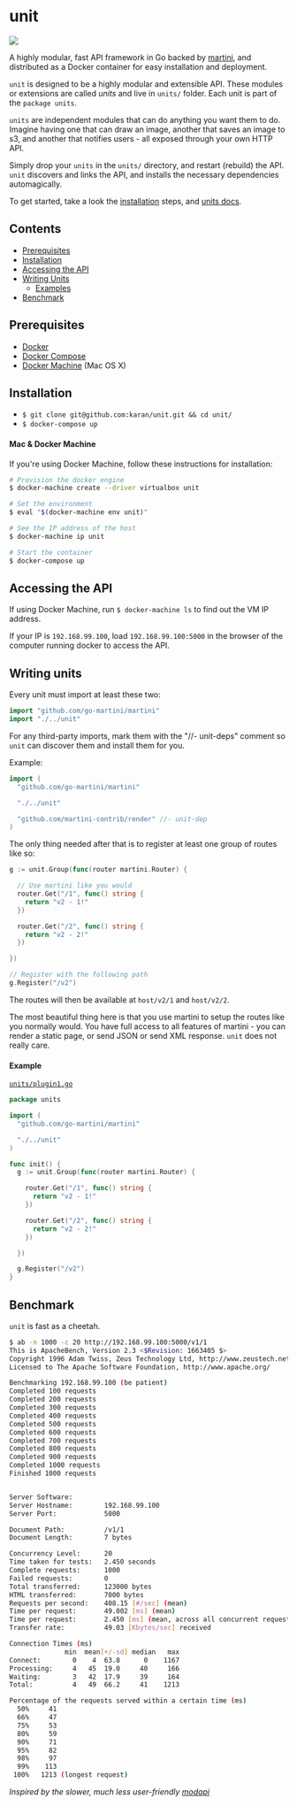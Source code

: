 # unit

![](https://raw.githubusercontent.com/karan/unit/master/_dna.jpg?token=ADHGIXpzysS9hkZ0sEW0XDuvDLHM8Tk3ks5WT3XPwA%3D%3D)

A highly modular, fast API framework in Go backed by [martini](https://github.com/go-martini/martini), and distributed as a Docker container for easy installation and deployment.

`unit` is designed to be a highly modular and extensible API. These modules or extensions are called *units* and live in `units/` folder. Each unit is part of the `package units`.

`units` are independent modules that can do anything you want them to do. Imagine having one that can draw an image, another that saves an image to s3, and another that notifies users - all exposed through your own HTTP API.

Simply drop your `units` in the `units/` directory, and restart (rebuild) the API. `unit` discovers and links the API, and installs the necessary dependencies automagically.

To get started, take a look the [installation](#installation) steps, and [units docs](#writing-units).

## Contents

- [Prerequisites](#prerequisites)
- [Installation](#installation)
- [Accessing the API](#accessing-the-api)
- [Writing Units](#writing-units)
  - [Examples](#examples)
- [Benchmark](#benchmark)

## Prerequisites

- [Docker](https://docs.docker.com/installation/)
- [Docker Compose](https://docs.docker.com/compose/install/)
- [Docker Machine](https://docs.docker.com/machine/install-machine/) (Mac OS X)

## Installation

- `$ git clone git@github.com:karan/unit.git && cd unit/`
- `$ docker-compose up`

#### Mac & Docker Machine

If you're using Docker Machine, follow these instructions for installation:

```bash
# Provision the docker engine
$ docker-machine create --driver virtualbox unit

# Set the environment
$ eval "$(docker-machine env unit)"

# See the IP address of the host
$ docker-machine ip unit

# Start the container
$ docker-compose up
```

## Accessing the API

If using Docker Machine, run `$ docker-machine ls` to find out the VM IP address.

If your IP is `192.168.99.100`, load `192.168.99.100:5000` in the browser of the computer running docker to access the API.

## Writing units

Every unit must import at least these two:

```go
import "github.com/go-martini/martini"
import "./../unit"
```

For any third-party imports, mark them with the "//- unit-deps" comment so `unit` can discover them and install them for you.

Example:

```go
import (
  "github.com/go-martini/martini"

  "./../unit"

  "github.com/martini-contrib/render" //- unit-dep
)
```

The only thing needed after that is to register at least one group of routes like so:

```go
g := unit.Group(func(router martini.Router) {

  // Use martini like you would
  router.Get("/1", func() string {
    return "v2 - 1!"
  })

  router.Get("/2", func() string {
    return "v2 - 2!"
  })

})

// Register with the following path
g.Register("/v2")
```

The routes will then be available at `host/v2/1` and `host/v2/2`.

The most beautiful thing here is that you use martini to setup the routes like you normally would. You have full access to all features of martini - you can render a static page, or send JSON or send XML response. `unit` does not really care.

#### Example

[`units/plugin1.go`](https://github.com/karan/unit/blob/master/units/plugin1.go)
```go
package units

import (
  "github.com/go-martini/martini"

  "./../unit"
)

func init() {
  g := unit.Group(func(router martini.Router) {

    router.Get("/1", func() string {
      return "v2 - 1!"
    })

    router.Get("/2", func() string {
      return "v2 - 2!"
    })

  })

  g.Register("/v2")
}

```

## Benchmark

`unit` is fast as a cheetah.

```bash
$ ab -n 1000 -c 20 http://192.168.99.100:5000/v1/1
This is ApacheBench, Version 2.3 <$Revision: 1663405 $>
Copyright 1996 Adam Twiss, Zeus Technology Ltd, http://www.zeustech.net/
Licensed to The Apache Software Foundation, http://www.apache.org/

Benchmarking 192.168.99.100 (be patient)
Completed 100 requests
Completed 200 requests
Completed 300 requests
Completed 400 requests
Completed 500 requests
Completed 600 requests
Completed 700 requests
Completed 800 requests
Completed 900 requests
Completed 1000 requests
Finished 1000 requests


Server Software:
Server Hostname:        192.168.99.100
Server Port:            5000

Document Path:          /v1/1
Document Length:        7 bytes

Concurrency Level:      20
Time taken for tests:   2.450 seconds
Complete requests:      1000
Failed requests:        0
Total transferred:      123000 bytes
HTML transferred:       7000 bytes
Requests per second:    408.15 [#/sec] (mean)
Time per request:       49.002 [ms] (mean)
Time per request:       2.450 [ms] (mean, across all concurrent requests)
Transfer rate:          49.03 [Kbytes/sec] received

Connection Times (ms)
              min  mean[+/-sd] median   max
Connect:        0    4  63.8      0    1167
Processing:     4   45  19.0     40     166
Waiting:        3   42  17.9     39     164
Total:          4   49  66.2     41    1213

Percentage of the requests served within a certain time (ms)
  50%     41
  66%     47
  75%     53
  80%     59
  90%     71
  95%     82
  98%     97
  99%    113
 100%   1213 (longest request)
```

*Inspired by the slower, much less user-friendly [modapi](https://github.com/csu/modapi)*
